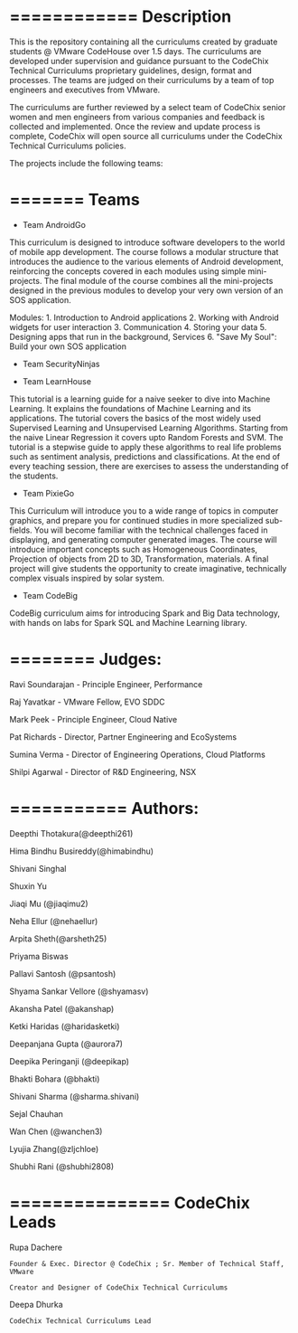 
============
Description
============

This is the repository containing all the curriculums created by graduate students @ VMware CodeHouse over 1.5 days.
The curriculums are developed under supervision and guidance pursuant to the CodeChix Technical Curriculums 
proprietary guidelines, design, format and processes.
The teams are judged on their curriculums by a team of top engineers and executives from VMware.

The curriculums are further reviewed by a select team of CodeChix senior women and men engineers from various
companies and feedback is collected and implemented.  Once the review and update process is complete,
CodeChix will open source all curriculums under the CodeChix Technical Curriculums policies.

The projects include the following teams:

=======
Teams
=======

- Team AndroidGo

This curriculum is designed to introduce software developers to the world of mobile app development. The course follows a modular structure that introduces the audience to the various elements of Android development, reinforcing the concepts covered in each modules using simple mini-projects. The final module of the course combines all the mini-projects designed in the previous modules to develop your very own version of an SOS application.

Modules: 1. Introduction to Android applications 2. Working with Android widgets for user interaction 3. Communication 4. Storing your data 5. Designing apps that run in the background, Services 6. "Save My Soul": Build your own SOS application

- Team SecurityNinjas

- Team LearnHouse

This tutorial is a learning guide for a naive seeker to dive into Machine Learning. It explains the foundations of Machine Learning and its applications. The tutorial covers the basics of the most widely used Supervised Learning and Unsupervised Learning Algorithms. Starting from the naive Linear Regression it covers upto Random Forests and SVM. The tutorial is a stepwise guide to apply these algorithms to real life problems such as sentiment analysis, predictions and classifications. At the end of every teaching session, there are exercises to assess the understanding of the students. 

- Team PixieGo

This Curriculum will introduce you to a wide range of topics in computer graphics, and prepare you for continued studies in more specialized sub-fields. You will become familiar with the technical challenges faced in displaying, and generating computer generated images. The course will introduce important concepts such as Homogeneous Coordinates, Projection of objects from 2D to 3D, Transformation, materials. A final project will give students the opportunity to create imaginative, technically complex visuals inspired by solar system.

- Team CodeBig

CodeBig curriculum aims for introducing Spark and Big Data technology, with hands on labs for Spark SQL and Machine Learning library.

========
Judges:
========

Ravi Soundarajan - Principle Engineer, Performance

Raj Yavatkar - VMware Fellow, EVO SDDC

Mark Peek - Principle Engineer, Cloud Native

Pat Richards - Director, Partner Engineering and EcoSystems

Sumina Verma - Director of Engineering Operations, Cloud Platforms

Shilpi Agarwal - Director of R&D Engineering, NSX

===========
Authors:
===========

Deepthi Thotakura(@deepthi261)

Hima Bindhu Busireddy(@himabindhu)

Shivani Singhal

Shuxin Yu

Jiaqi Mu (@jiaqimu2)

Neha Ellur (@nehaellur)

Arpita Sheth(@arsheth25)

Priyama Biswas

Pallavi Santosh (@psantosh)

Shyama Sankar Vellore (@shyamasv)

Akansha Patel (@akanshap)

Ketki Haridas (@haridasketki)

Deepanjana Gupta (@aurora7)

Deepika Peringanji (@deepikap)

Bhakti Bohara (@bhakti)

Shivani Sharma (@sharma.shivani)

Sejal Chauhan

Wan Chen (@wanchen3)

Lyujia Zhang(@zljchloe)

Shubhi Rani (@shubhi2808)

===============
CodeChix Leads
===============

Rupa Dachere

	Founder & Exec. Director @ CodeChix ; Sr. Member of Technical Staff, VMware

	Creator and Designer of CodeChix Technical Curriculums

Deepa Dhurka

	CodeChix Technical Curriculums Lead



